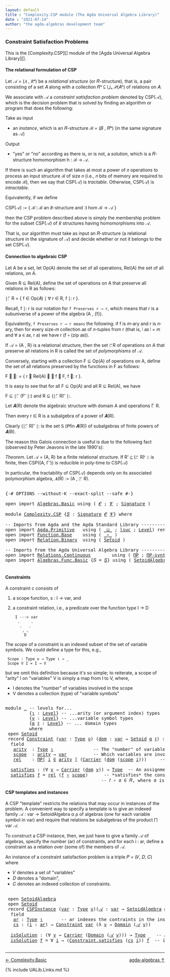 ```yaml
---
layout: default
title : "Complexity.CSP module (The Agda Universal Algebra Library)"
date : "2021-07-14"
author: "the agda-algebras development team"
---
```


### <a id="constraint-satisfaction-problems">Constraint Satisfaction Problems</a>

This is the [Complexity.CSP][] module of the [Agda Universal Algebra Library][].

#### <a id="the-relational-formulation-of-csp">The relational formulation of CSP</a>

Let 𝒜 = (𝐴 , 𝑅ᵃ) be a *relational structure* (or 𝑅-structure), that is, a pair consisting
of a set 𝐴 along with a collection 𝑅ᵃ ⊆ ⋃ₙ 𝒫(𝐴ⁿ) of relations on 𝐴.

We associate with 𝒜 a *constraint satisfaction problem* denoted by CSP(𝒜), which is the
decision problem that is solved by finding an algorithm or program that does the following:

Take as input

+ an *instance*, which is an 𝑅-structure ℬ = (𝐵 , 𝑅ᵇ) (in the same signature as 𝒜)

Output

+ "yes" or "no" according as there is, or is not, a *solution*, which is a 𝑅-structure
  homomorphism h : ℬ → 𝒜.

If there is such an algorithm that takes at most a power of 𝑛 operations to process an
input structure ℬ of size 𝑛 (i.e., 𝑛 bits of memory are required to encode ℬ), then
we say that CSP(𝒜) is *tractable*.  Otherwise, CSP(𝒜) is *intractable*.

Equivalently, if we define

  CSP(𝒜) := \{ ℬ ∣ ℬ an 𝑅-structure and ∃ hom ℬ → 𝒜 \}

then the CSP problem described above is simply the membership problem for the subset
CSP(𝒜) of 𝑅 structures having homomorphisms into 𝒜.

That is, our algorithm must take as input an 𝑅-structure (a relational structure in the
signature of 𝒜) and decide whether or not it belongs to the set CSP(𝒜).



#### <a id="connection-to-algebraic-csp">Connection to algebraic CSP</a>

Let A be a set, let Op(A) denote the set of all operations, Rel(A) the set of all
relations, on A.

Given R ⊆ Rel(A), define the set of operations on A that preserve all relations
in R as follows:

∣: ⃖ R  =  \{ f ∈ Op(𝐴) ∣ ∀ r ∈ R, f ∣: r \}.

Recall, f ∣: r is our notation for `f Preserves r ⟶ r`, which means that r is a
subuniverse of a power of the algebra (A , {f}).

Equivalently, `f Preserves r ⟶ r means` the following: if f is 𝑚-ary and r is
𝑛-ary, then for every size-𝑚 collection 𝑎𝑠 of 𝑛-tuples from r (that is, ∣ 𝑎𝑠 ∣ = 𝑚
and ∀ a ∈ 𝑎𝑠, r a) we have r (f ∘ (zip 𝑎𝑠)).


If 𝒜 = (A , R) is a relational structure, then the set ∣: ⃖R of operations on A that
preserve all relations in R is called the set of *polymorphisms* of 𝒜.

Conversely, starting with a collection F ⊆ Op(A) of operations on A, define
the set of all relations preserved by the functions in F as follows:

F ⃗ ∣:  =  \{ r ∈ Rel(A) ∣ ∀ f ∈ F, f ∣: r \}.

It is easy to see that for all F ⊆ Op(A) and all R ⊆ Rel(A), we have

  F ⊆  ∣: ⃖ (F ⃗ ∣:)    and    R ⊆ (∣: ⃖ R) ⃗ ∣:.

Let 𝑨(R) denote the algebraic structure with domain A and operations ∣: ⃖ R.

Then every r ∈ R is a subalgebra of a power of 𝑨(R).

Clearly (∣: ⃖ R) ⃗ ∣: is the set 𝖲 (𝖯fin 𝑨(R)) of subalgebras of finite powers of 𝑨(R).

The reason this Galois connection is useful is due to the following fact (observed by
Peter Jeavons in the late 1990's):

*Theorem*. Let 𝒜 = (A, R) be a finite relational structure.
           If R' ⊆ (∣: ⃖ R) ⃗ ∣: is finite, then CSP((A, Γ'))
           is reducible in poly-time to CSP(𝒜)

In particular, the tractability of CSP(𝒜) depends only on its associated polymorphism
algebra, 𝑨(R) := (A , ∣: ⃖ R).

<pre class="Agda">

<a id="3375" class="Symbol">{-#</a> <a id="3379" class="Keyword">OPTIONS</a> <a id="3387" class="Pragma">--without-K</a> <a id="3399" class="Pragma">--exact-split</a> <a id="3413" class="Pragma">--safe</a> <a id="3420" class="Symbol">#-}</a>

<a id="3425" class="Keyword">open</a> <a id="3430" class="Keyword">import</a> <a id="3437" href="Algebras.Basic.html" class="Module">Algebras.Basic</a> <a id="3452" class="Keyword">using</a> <a id="3458" class="Symbol">(</a> <a id="3460" href="Algebras.Basic.html#1130" class="Generalizable">𝓞</a> <a id="3462" class="Symbol">;</a> <a id="3464" href="Algebras.Basic.html#1132" class="Generalizable">𝓥</a> <a id="3466" class="Symbol">;</a> <a id="3468" href="Algebras.Basic.html#3858" class="Function">Signature</a> <a id="3478" class="Symbol">)</a>

<a id="3481" class="Keyword">module</a> <a id="3488" href="Complexity.CSP.html" class="Module">Complexity.CSP</a> <a id="3503" class="Symbol">{</a><a id="3504" href="Complexity.CSP.html#3504" class="Bound">𝑆</a> <a id="3506" class="Symbol">:</a> <a id="3508" href="Algebras.Basic.html#3858" class="Function">Signature</a> <a id="3518" href="Algebras.Basic.html#1130" class="Generalizable">𝓞</a> <a id="3520" href="Algebras.Basic.html#1132" class="Generalizable">𝓥</a><a id="3521" class="Symbol">}</a> <a id="3523" class="Keyword">where</a>

<a id="3530" class="Comment">-- Imports from Agda and the Agda Standard Library ------------------------------</a>
<a id="3612" class="Keyword">open</a> <a id="3617" class="Keyword">import</a> <a id="3624" href="Agda.Primitive.html" class="Module">Agda.Primitive</a>   <a id="3641" class="Keyword">using</a> <a id="3647" class="Symbol">(</a> <a id="3649" href="Agda.Primitive.html#810" class="Primitive Operator">_⊔_</a> <a id="3653" class="Symbol">;</a> <a id="3655" href="Agda.Primitive.html#780" class="Primitive">lsuc</a> <a id="3660" class="Symbol">;</a> <a id="3662" href="Agda.Primitive.html#597" class="Postulate">Level</a><a id="3667" class="Symbol">)</a> <a id="3669" class="Keyword">renaming</a> <a id="3678" class="Symbol">(</a> <a id="3680" href="Agda.Primitive.html#326" class="Primitive">Set</a> <a id="3684" class="Symbol">to</a> <a id="3687" class="Primitive">Type</a> <a id="3692" class="Symbol">)</a>
<a id="3694" class="Keyword">open</a> <a id="3699" class="Keyword">import</a> <a id="3706" href="Function.Base.html" class="Module">Function.Base</a>    <a id="3723" class="Keyword">using</a> <a id="3729" class="Symbol">(</a> <a id="3731" href="Function.Base.html#1031" class="Function Operator">_∘_</a> <a id="3735" class="Symbol">)</a>
<a id="3737" class="Keyword">open</a> <a id="3742" class="Keyword">import</a> <a id="3749" href="Relation.Binary.html" class="Module">Relation.Binary</a>  <a id="3766" class="Keyword">using</a> <a id="3772" class="Symbol">(</a> <a id="3774" href="Relation.Binary.Bundles.html#1009" class="Record">Setoid</a> <a id="3781" class="Symbol">)</a>

<a id="3784" class="Comment">-- Imports from the Agda Universal Algebra Library ------------------------------</a>
<a id="3866" class="Keyword">open</a> <a id="3871" class="Keyword">import</a> <a id="3878" href="Relations.Continuous.html" class="Module">Relations.Continuous</a>        <a id="3906" class="Keyword">using</a> <a id="3912" class="Symbol">(</a> <a id="3914" href="Relations.Continuous.html#4226" class="Function">ΠΡ</a> <a id="3917" class="Symbol">;</a> <a id="3919" href="Relations.Continuous.html#4334" class="Function">ΠΡ-syntax</a> <a id="3929" class="Symbol">)</a>
<a id="3931" class="Keyword">open</a> <a id="3936" class="Keyword">import</a> <a id="3943" href="Algebras.Func.Basic.html" class="Module">Algebras.Func.Basic</a> <a id="3963" class="Symbol">{</a><a id="3964" class="Argument">𝑆</a> <a id="3966" class="Symbol">=</a> <a id="3968" href="Complexity.CSP.html#3504" class="Bound">𝑆</a><a id="3969" class="Symbol">}</a> <a id="3971" class="Keyword">using</a> <a id="3977" class="Symbol">(</a> <a id="3979" href="Algebras.Func.Basic.html#2874" class="Record">SetoidAlgebra</a> <a id="3993" class="Symbol">)</a>

</pre>

#### <a id="constraints">Constraints</a>

A constraint c consists of

1. a scope function,  s : I → var, and

2. a constraint relation, i.e., a predicate over the function type I → D

        I ···> var
         .     .
          .   .
           ⌟ ⌞
            D

The *scope* of a constraint is an indexed subset of the set of variable symbols.
We could define a type for this, e.g.,

```
 Scope : Type ν → Type ι → _
 Scope V I = I → V
```

but we omit this definition because it's so simple; to reiterate,
a scope of "arity" I on "variables" V is simply a map from I to V,
where,

* I denotes the "number" of variables involved in the scope
* V denotes a collection (type) of "variable symbols"

<pre class="Agda">

<a id="4722" class="Keyword">module</a> <a id="4729" href="Complexity.CSP.html#4729" class="Module">_</a> <a id="4731" class="Comment">-- levels for...</a>
         <a id="4757" class="Symbol">{</a><a id="4758" href="Complexity.CSP.html#4758" class="Bound">ι</a> <a id="4760" class="Symbol">:</a> <a id="4762" href="Agda.Primitive.html#597" class="Postulate">Level</a><a id="4767" class="Symbol">}</a> <a id="4769" class="Comment">-- ...arity (or argument index) types</a>
         <a id="4816" class="Symbol">{</a><a id="4817" href="Complexity.CSP.html#4817" class="Bound">ν</a> <a id="4819" class="Symbol">:</a> <a id="4821" href="Agda.Primitive.html#597" class="Postulate">Level</a><a id="4826" class="Symbol">}</a> <a id="4828" class="Comment">-- ...variable symbol types</a>
         <a id="4865" class="Symbol">{</a><a id="4866" href="Complexity.CSP.html#4866" class="Bound">α</a> <a id="4868" href="Complexity.CSP.html#4868" class="Bound">ℓ</a> <a id="4870" class="Symbol">:</a> <a id="4872" href="Agda.Primitive.html#597" class="Postulate">Level</a><a id="4877" class="Symbol">}</a> <a id="4879" class="Comment">-- ... domain types</a>
         <a id="4908" class="Keyword">where</a>
 <a id="4915" class="Keyword">open</a> <a id="4920" href="Relation.Binary.Bundles.html#1009" class="Module">Setoid</a>
 <a id="4928" class="Keyword">record</a> <a id="4935" href="Complexity.CSP.html#4935" class="Record">Constraint</a> <a id="4946" class="Symbol">(</a><a id="4947" href="Complexity.CSP.html#4947" class="Bound">var</a> <a id="4951" class="Symbol">:</a> <a id="4953" href="Complexity.CSP.html#3687" class="Primitive">Type</a> <a id="4958" href="Complexity.CSP.html#4817" class="Bound">ν</a><a id="4959" class="Symbol">)</a> <a id="4961" class="Symbol">(</a><a id="4962" href="Complexity.CSP.html#4962" class="Bound">dom</a> <a id="4966" class="Symbol">:</a> <a id="4968" href="Complexity.CSP.html#4947" class="Bound">var</a> <a id="4972" class="Symbol">→</a> <a id="4974" href="Relation.Binary.Bundles.html#1009" class="Record">Setoid</a> <a id="4981" href="Complexity.CSP.html#4866" class="Bound">α</a> <a id="4983" href="Complexity.CSP.html#4868" class="Bound">ℓ</a><a id="4984" class="Symbol">)</a> <a id="4986" class="Symbol">:</a> <a id="4988" href="Complexity.CSP.html#3687" class="Primitive">Type</a> <a id="4993" class="Symbol">(</a><a id="4994" href="Complexity.CSP.html#4817" class="Bound">ν</a> <a id="4996" href="Agda.Primitive.html#810" class="Primitive Operator">⊔</a> <a id="4998" href="Complexity.CSP.html#4866" class="Bound">α</a> <a id="5000" href="Agda.Primitive.html#810" class="Primitive Operator">⊔</a> <a id="5002" href="Agda.Primitive.html#780" class="Primitive">lsuc</a> <a id="5007" href="Complexity.CSP.html#4758" class="Bound">ι</a><a id="5008" class="Symbol">)</a> <a id="5010" class="Keyword">where</a>
  <a id="5018" class="Keyword">field</a>
   <a id="5027" href="Complexity.CSP.html#5027" class="Field">arity</a>  <a id="5034" class="Symbol">:</a> <a id="5036" href="Complexity.CSP.html#3687" class="Primitive">Type</a> <a id="5041" href="Complexity.CSP.html#4758" class="Bound">ι</a>               <a id="5057" class="Comment">-- The &quot;number&quot; of variables involved in the constraint.</a>
   <a id="5117" href="Complexity.CSP.html#5117" class="Field">scope</a>  <a id="5124" class="Symbol">:</a> <a id="5126" href="Complexity.CSP.html#5027" class="Field">arity</a> <a id="5132" class="Symbol">→</a> <a id="5134" href="Complexity.CSP.html#4947" class="Bound">var</a>          <a id="5147" class="Comment">-- Which variables are involved in the constraint.</a>
   <a id="5201" href="Complexity.CSP.html#5201" class="Field">rel</a>    <a id="5208" class="Symbol">:</a> <a id="5210" href="Relations.Continuous.html#4334" class="Function">ΠΡ[</a> <a id="5214" href="Complexity.CSP.html#5214" class="Bound">i</a> <a id="5216" href="Relations.Continuous.html#4334" class="Function">∈</a> <a id="5218" href="Complexity.CSP.html#5027" class="Field">arity</a> <a id="5224" href="Relations.Continuous.html#4334" class="Function">]</a> <a id="5226" class="Symbol">(</a><a id="5227" href="Relation.Binary.Bundles.html#1072" class="Field">Carrier</a> <a id="5235" class="Symbol">(</a><a id="5236" href="Complexity.CSP.html#4962" class="Bound">dom</a> <a id="5240" class="Symbol">(</a><a id="5241" href="Complexity.CSP.html#5117" class="Field">scope</a> <a id="5247" href="Complexity.CSP.html#5214" class="Bound">i</a><a id="5248" class="Symbol">)))</a>     <a id="5256" class="Comment">-- The constraint relation.</a>

  <a id="5287" href="Complexity.CSP.html#5287" class="Function">satisfies</a> <a id="5297" class="Symbol">:</a> <a id="5299" class="Symbol">(∀</a> <a id="5302" href="Complexity.CSP.html#5302" class="Bound">v</a> <a id="5304" class="Symbol">→</a> <a id="5306" href="Relation.Binary.Bundles.html#1072" class="Field">Carrier</a> <a id="5314" class="Symbol">(</a><a id="5315" href="Complexity.CSP.html#4962" class="Bound">dom</a> <a id="5319" href="Complexity.CSP.html#5302" class="Bound">v</a><a id="5320" class="Symbol">))</a> <a id="5323" class="Symbol">→</a> <a id="5325" href="Complexity.CSP.html#3687" class="Primitive">Type</a>  <a id="5331" class="Comment">-- An assignment 𝑓 : var → dom of values to variables</a>
  <a id="5387" href="Complexity.CSP.html#5287" class="Function">satisfies</a> <a id="5397" href="Complexity.CSP.html#5397" class="Bound">f</a> <a id="5399" class="Symbol">=</a> <a id="5401" href="Complexity.CSP.html#5201" class="Field">rel</a> <a id="5405" class="Symbol">(</a><a id="5406" href="Complexity.CSP.html#5397" class="Bound">f</a> <a id="5408" href="Function.Base.html#1031" class="Function Operator">∘</a> <a id="5410" href="Complexity.CSP.html#5117" class="Field">scope</a><a id="5415" class="Symbol">)</a>      <a id="5422" class="Comment">-- *satisfies* the constraint 𝐶 = (σ , 𝑅) provided</a>
                                    <a id="5509" class="Comment">-- 𝑓 ∘ σ ∈ 𝑅, where σ is the scope of the constraint.</a>
</pre>


#### <a id="csp-templates-and-instances">CSP templates and instances</a>

A CSP "template" restricts the relations that may occur in instances of the problem.
A convenient way to specify a template is to give an indexed family
𝒜 : var → SetoidAlgebra α ρ of algebras (one for each variable symbol in var)
and require that relations be subalgebras of the product ⨅ var 𝒜.

To construct a CSP instance, then, we just have to give a family 𝒜 of algebras, specify
the number (ar) of constraints, and for each i : ar, define a constraint as a relation
over (some of) the members of 𝒜.

An instance of a constraint satisfaction problem is a triple 𝑃 = (𝑉, 𝐷, 𝐶) where

* 𝑉 denotes a set of "variables"
* 𝐷 denotes a "domain",
* 𝐶 denotes an indexed collection of constraints.

<pre class="Agda">

 <a id="6362" class="Keyword">open</a> <a id="6367" href="Algebras.Func.Basic.html#2874" class="Module">SetoidAlgebra</a>
 <a id="6382" class="Keyword">open</a> <a id="6387" href="Relation.Binary.Bundles.html#1009" class="Module">Setoid</a>
 <a id="6395" class="Keyword">record</a> <a id="6402" href="Complexity.CSP.html#6402" class="Record">CSPInstance</a> <a id="6414" class="Symbol">(</a><a id="6415" href="Complexity.CSP.html#6415" class="Bound">var</a> <a id="6419" class="Symbol">:</a> <a id="6421" href="Complexity.CSP.html#3687" class="Primitive">Type</a> <a id="6426" href="Complexity.CSP.html#4817" class="Bound">ν</a><a id="6427" class="Symbol">)(</a><a id="6429" href="Complexity.CSP.html#6429" class="Bound">𝒜</a> <a id="6431" class="Symbol">:</a> <a id="6433" href="Complexity.CSP.html#6415" class="Bound">var</a> <a id="6437" class="Symbol">→</a> <a id="6439" href="Algebras.Func.Basic.html#2874" class="Record">SetoidAlgebra</a> <a id="6453" href="Complexity.CSP.html#4866" class="Bound">α</a> <a id="6455" href="Complexity.CSP.html#4868" class="Bound">ℓ</a><a id="6456" class="Symbol">)</a> <a id="6458" class="Symbol">:</a> <a id="6460" href="Complexity.CSP.html#3687" class="Primitive">Type</a> <a id="6465" class="Symbol">(</a><a id="6466" href="Complexity.CSP.html#4817" class="Bound">ν</a> <a id="6468" href="Agda.Primitive.html#810" class="Primitive Operator">⊔</a> <a id="6470" href="Complexity.CSP.html#4866" class="Bound">α</a> <a id="6472" href="Agda.Primitive.html#810" class="Primitive Operator">⊔</a> <a id="6474" href="Agda.Primitive.html#780" class="Primitive">lsuc</a> <a id="6479" href="Complexity.CSP.html#4758" class="Bound">ι</a><a id="6480" class="Symbol">)</a> <a id="6482" class="Keyword">where</a>
  <a id="6490" class="Keyword">field</a>
   <a id="6499" href="Complexity.CSP.html#6499" class="Field">ar</a> <a id="6502" class="Symbol">:</a> <a id="6504" href="Complexity.CSP.html#3687" class="Primitive">Type</a> <a id="6509" href="Complexity.CSP.html#4758" class="Bound">ι</a>       <a id="6517" class="Comment">-- ar indexes the contraints in the instance</a>
   <a id="6565" href="Complexity.CSP.html#6565" class="Field">cs</a> <a id="6568" class="Symbol">:</a> <a id="6570" class="Symbol">(</a><a id="6571" href="Complexity.CSP.html#6571" class="Bound">i</a> <a id="6573" class="Symbol">:</a> <a id="6575" href="Complexity.CSP.html#6499" class="Field">ar</a><a id="6577" class="Symbol">)</a> <a id="6579" class="Symbol">→</a> <a id="6581" href="Complexity.CSP.html#4935" class="Record">Constraint</a> <a id="6592" href="Complexity.CSP.html#6415" class="Bound">var</a> <a id="6596" class="Symbol">(λ</a> <a id="6599" href="Complexity.CSP.html#6599" class="Bound">v</a> <a id="6601" class="Symbol">→</a> <a id="6603" href="Algebras.Func.Basic.html#2937" class="Field">Domain</a> <a id="6610" class="Symbol">(</a><a id="6611" href="Complexity.CSP.html#6429" class="Bound">𝒜</a> <a id="6613" href="Complexity.CSP.html#6599" class="Bound">v</a><a id="6614" class="Symbol">))</a>

  <a id="6620" href="Complexity.CSP.html#6620" class="Function">isSolution</a> <a id="6631" class="Symbol">:</a> <a id="6633" class="Symbol">(∀</a> <a id="6636" href="Complexity.CSP.html#6636" class="Bound">v</a> <a id="6638" class="Symbol">→</a> <a id="6640" href="Relation.Binary.Bundles.html#1072" class="Field">Carrier</a> <a id="6648" class="Symbol">(</a><a id="6649" href="Algebras.Func.Basic.html#2937" class="Field">Domain</a> <a id="6656" class="Symbol">(</a><a id="6657" href="Complexity.CSP.html#6429" class="Bound">𝒜</a> <a id="6659" href="Complexity.CSP.html#6636" class="Bound">v</a><a id="6660" class="Symbol">)))</a> <a id="6664" class="Symbol">→</a> <a id="6666" href="Complexity.CSP.html#3687" class="Primitive">Type</a> <a id="6671" class="Symbol">_</a>  <a id="6674" class="Comment">-- An assignment *solves* the instance</a>
  <a id="6715" href="Complexity.CSP.html#6620" class="Function">isSolution</a> <a id="6726" href="Complexity.CSP.html#6726" class="Bound">f</a> <a id="6728" class="Symbol">=</a> <a id="6730" class="Symbol">∀</a> <a id="6732" href="Complexity.CSP.html#6732" class="Bound">i</a> <a id="6734" class="Symbol">→</a> <a id="6736" class="Symbol">(</a><a id="6737" href="Complexity.CSP.html#5287" class="Function">Constraint.satisfies</a> <a id="6758" class="Symbol">(</a><a id="6759" href="Complexity.CSP.html#6565" class="Field">cs</a> <a id="6762" href="Complexity.CSP.html#6732" class="Bound">i</a><a id="6763" class="Symbol">))</a> <a id="6766" href="Complexity.CSP.html#6726" class="Bound">f</a>  <a id="6769" class="Comment">-- if it satisfies all the constraints.</a>

</pre>

--------------------------------

<span>[← Complexity.Basic](Complexity.Basic.html)</span>
<span style="float:right;">[agda-algebras ↑](agda-algebras.html)</span>

{% include UALib.Links.md %}
